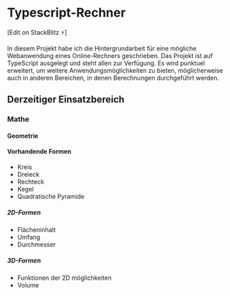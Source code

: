 # Typescript-Rechner

[Edit on StackBlitz ⚡️]

In diesem Projekt habe ich die Hintergrundarbeit für eine mögliche Webanwendung eines Online-Rechners geschrieben. Das Projekt ist auf TypeScript ausgelegt und steht allen zur Verfügung. Es wird punktuel erweitert, um weitere Anwendungsmöglichkeiten zu bieten, möglicherweise auch in anderen Bereichen, in denen Berechnungen durchgeführt werden.

## Derzeitiger Einsatzbereich

### Mathe
#### Geometrie 
#### Vorhandende Formen

* Kreis
* Dreieck
* Rechteck 
* Kegel
* Quadratische Pyramide 

##### 2D-Formen
* Flächeninhalt
* Umfang
* Durchmesser
##### 3D-Formen
* Funktionen der 2D möglichkeiten
* Volume
